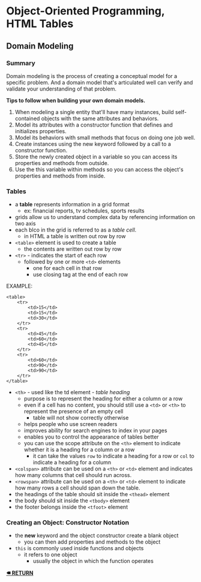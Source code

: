 # Object-Oriented Programming, HTML Tables

## Domain Modeling
### Summary
Domain modeling is the process of creating a conceptual model for a specific problem. And a domain model that's articulated well can verify and validate your understanding of that problem.

**Tips to follow when building your own domain models.**

1. When modeling a single entity that'll have many instances, build self-contained objects with the same attributes and behaviors.
2. Model its attributes with a constructor function that defines and initializes properties.
3. Model its behaviors with small methods that focus on doing one job well.
4. Create instances using the new keyword followed by a call to a constructor function.
5. Store the newly created object in a variable so you can access its properties and methods from outside.
6. Use the this variable within methods so you can access the object's properties and methods from inside.

### Tables
- a **table** represents information in a grid format
    - ex: financial reports, tv schedules, sports results
- grids allow us to understand complex data by referencing information on two axis
- each blco in the grid is referred to as a *table cell*.
    - in HTML a table is written out row by row
- ```<table>``` element is used to create a table
    - the contents are written out row by row
- ```<tr>``` - indicates the start of each row
    - followed by one or more ```<td>``` elements 
        - one for each cell in that row
        - use closing tag at the end of each row

EXAMPLE:
```
<table>
    <tr>
        <td>15</td>
        <td>15</td>
        <td>30</td>
    </tr>
    <tr>
        <td>45</td>
        <td>60</td>
        <td>45</td>
    </tr>
    <tr>
        <td>60</td>
        <td>90</td>
        <td>90</td>
    </tr>
</table>
```

- ```<th>``` - used like the td element - *table heading*
    - purpose is to represent the heading for either a column or a row
    - even if a cell has no content, you should still use a ```<td>``` or ```<th>``` to represent the presence of an empty cell
        - table will not show correctly otherwise
    - helps people who use screen readers
    - improves ability for search engines to index in your pages
    - enables you to control the appearance of tables better 
    - you can use the scope attribute on the ```<th>``` element to indicate whether it is a heading for a column or a row
        - it can take the values ```row``` to indicate a heading for a row or ```col``` to indicate a heading for a column 
- ```<colspan>``` attribute can be used on a ```<th>``` or ```<td>``` element and indicates how many columns that cell should run across.
- ```<rowspan>``` attribute can be used on a ```<th>``` or ```<td>``` element to indicate how many rows a cell should span down the table.
- the headings of the table should sit inside the ```<thead>``` element
- the body should sit inside the ```<tbody>``` element
- the footer belongs inside the ```<tfoot>``` element

### Creating an Object: Constructor Notation
- the **new** keyword and the object constructor create a blank object
    - you can then add properties and methods to the object
- ```this``` is commonly used inside functions and objects
    - it refers to one object
        - usually the object in which the function operates

**[🠴 RETURN](README.md)**